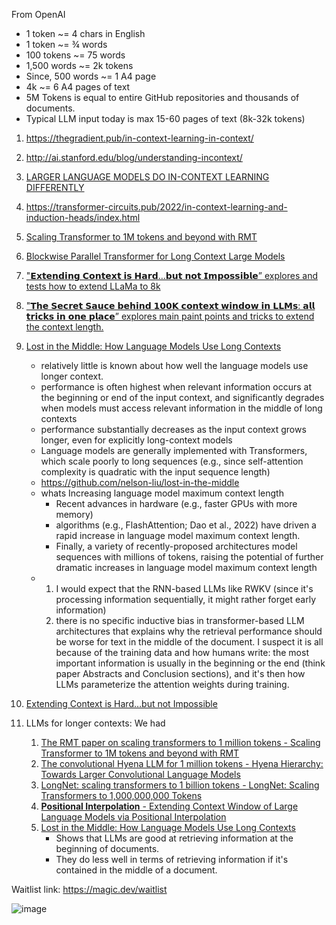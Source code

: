 From OpenAI
- 1 token ~= 4 chars in English
- 1 token ~= ¾ words
- 100 tokens ~= 75 words
- 1,500 words ~= 2k tokens
- Since, 500 words ~= 1 A4 page
- 4k ~= 6 A4 pages of text
- 5M Tokens is equal to entire GitHub repositories and thousands of documents.
- Typical LLM input today is max 15-60 pages of text (8k-32k tokens)

1. https://thegradient.pub/in-context-learning-in-context/
2. http://ai.stanford.edu/blog/understanding-incontext/
3. [LARGER LANGUAGE MODELS DO IN-CONTEXT LEARNING DIFFERENTLY](https://arxiv.org/pdf/2303.03846.pdf)
4. https://transformer-circuits.pub/2022/in-context-learning-and-induction-heads/index.html
5. [Scaling Transformer to 1M tokens and beyond with RMT](https://arxiv.org/pdf/2304.11062.pdf) 
6. [Blockwise Parallel Transformer for Long Context Large Models](https://arxiv.org/pdf/2305.19370.pdf)
7. ["𝗘𝘅𝘁𝗲𝗻𝗱𝗶𝗻𝗴 𝗖𝗼𝗻𝘁𝗲𝘅𝘁 𝗶𝘀 𝗛𝗮𝗿𝗱…𝗯𝘂𝘁 𝗻𝗼𝘁 𝗜𝗺𝗽𝗼𝘀𝘀𝗶𝗯𝗹𝗲” explores and tests how to extend LLaMa to 8k](https://kaiokendev.github.io/context)
8. ["𝗧𝗵𝗲 𝗦𝗲𝗰𝗿𝗲𝘁 𝗦𝗮𝘂𝗰𝗲 𝗯𝗲𝗵𝗶𝗻𝗱 𝟭𝟬𝟬𝗞 𝗰𝗼𝗻𝘁𝗲𝘅𝘁 𝘄𝗶𝗻𝗱𝗼𝘄 𝗶𝗻 𝗟𝗟𝗠𝘀: 𝗮𝗹𝗹 𝘁𝗿𝗶𝗰𝗸𝘀 𝗶𝗻 𝗼𝗻𝗲 𝗽𝗹𝗮𝗰𝗲” explores main paint points and tricks to extend the context length.](https://blog.gopenai.com/how-to-speed-up-llms-and-use-100k-context-window-all-tricks-in-one-place-ffd40577b4c)
9. [Lost in the Middle: How Language Models Use Long Contexts](https://arxiv.org/pdf/2307.03172.pdf)
    - relatively little is known about how well the language models use longer context.
    - performance is often highest when relevant information occurs at the beginning or end of the input context, and significantly degrades when models must
access relevant information in the middle of long contexts
    - performance substantially decreases as the input context grows longer, even for explicitly long-context models
    - Language models are generally implemented with Transformers, which scale poorly to long sequences (e.g., since self-attention complexity is quadratic
with the input sequence length)
    - https://github.com/nelson-liu/lost-in-the-middle
    - whats Increasing language model maximum context length
      - Recent advances in hardware (e.g., faster GPUs with more memory) 
      - algorithms (e.g., FlashAttention; Dao et al., 2022) have driven a rapid increase in language model maximum context length. 
      - Finally, a variety of recently-proposed architectures model sequences with millions of tokens, raising the potential of further dramatic increases in language
model maximum context length 
    - 1) I would expect that the RNN-based LLMs like RWKV (since it's processing information sequentially, it might rather forget early information)
      2) there is no specific inductive bias in transformer-based LLM architectures that explains why the retrieval performance should be worse for text in the middle of the document. I suspect it is all because of the training data and how humans write: the most important information is usually in the beginning or the end (think paper Abstracts and Conclusion sections), and it's then how LLMs parameterize the attention weights during training.



10. [Extending Context is Hard…but not Impossible](https://kaiokendev.github.io/context)

11. LLMs for longer contexts: We had
    1) [The RMT paper on scaling transformers to 1 million tokens - Scaling Transformer to 1M tokens and beyond with RMT](https://arxiv.org/abs/2304.11062)
    2) [The convolutional Hyena LLM for 1 million tokens - Hyena Hierarchy: Towards Larger Convolutional Language Models](https://arxiv.org/abs/2302.10866)
    3) [LongNet: scaling transformers to 1 billion tokens - LongNet: Scaling Transformers to 1,000,000,000 Tokens](https://arxiv.org/abs/2307.02486)
    4) [<b>Positional Interpolation</b> - Extending Context Window of Large Language Models via Positional Interpolation](https://arxiv.org/abs/2306.15595)
    5) [Lost in the Middle: How Language Models Use Long Contexts](https://arxiv.org/abs//2307.03172)
       -    Shows that LLMs are good at retrieving information at the beginning of documents.
       -    They do less well in terms of retrieving information if it's contained in the middle of a document.

Waitlist link: https://magic.dev/waitlist

![image](https://github.com/harirajeev/learn_LLMS/assets/13446418/0d7a98d0-31b1-4fd6-ab05-f04fcab97182)
